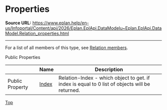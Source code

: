 # Properties

**Source URL:** https://www.eplan.help/en-us/Infoportal/Content/api/2026/Eplan.EplApi.DataModelu~Eplan.EplApi.DataModel.Relation_properties.html

---

For a list of all members of this type, see [Relation members](Eplan.EplApi.DataModelu~Eplan.EplApi.DataModel.Relation_members.html).

Public Properties

|  | Name | Description |
| --- | --- | --- |
| Public Property | [Index](Eplan.EplApi.DataModelu~Eplan.EplApi.DataModel.Relation~Index.html) | Relation-Index - which object to get. if index is equal to 0 list of objects will be returned. |

[Top](#top)
